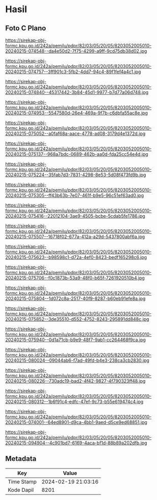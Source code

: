 # Hasil

## Foto C Plano

https://sirekap-obj-formc.kpu.go.id/242a/pemilu/pdpr/82/03/05/20/05/8203052005010-20240215-074548--da4e50d2-7f75-4299-a9ff-9cd75db38d02.jpg

https://sirekap-obj-formc.kpu.go.id/242a/pemilu/pdpr/82/03/05/20/05/8203052005010-20240215-074757--3ff901c3-5fb2-4dd7-94c4-89f1fef4a4c1.jpg

https://sirekap-obj-formc.kpu.go.id/242a/pemilu/pdpr/82/03/05/20/05/8203052005010-20240215-074840--45317442-3b84-45d1-9977-b7d77a06d748.jpg

https://sirekap-obj-formc.kpu.go.id/242a/pemilu/pdpr/82/03/05/20/05/8203052005010-20240215-074953--5547580d-26e4-469a-9f7b-c6dbfa55ac8e.jpg

https://sirekap-obj-formc.kpu.go.id/242a/pemilu/pdpr/82/03/05/20/05/8203052005010-20240215-075052--a0faf68a-aace-4778-ad08-3179d4e1372d.jpg

https://sirekap-obj-formc.kpu.go.id/242a/pemilu/pdpr/82/03/05/20/05/8203052005010-20240215-075137--968a7bdc-0689-462b-aa0d-fda25cc54e4d.jpg

https://sirekap-obj-formc.kpu.go.id/242a/pemilu/pdpr/82/03/05/20/05/8203052005010-20240215-075224--35fab7d3-7831-4298-8e53-5d08f473fd9b.jpg

https://sirekap-obj-formc.kpu.go.id/242a/pemilu/pdpr/82/03/05/20/05/8203052005010-20240215-075305--ff43b63b-7e07-461f-b9e5-96c51ef63ad0.jpg

https://sirekap-obj-formc.kpu.go.id/242a/pemilu/pdpr/82/03/05/20/05/8203052005010-20240215-075416--22012104-3ae9-4505-bcbe-5cdab5fe1786.jpg

https://sirekap-obj-formc.kpu.go.id/242a/pemilu/pdpr/82/03/05/20/05/8203052005010-20240215-075507--16718f02-677a-412a-a29d-5437800abf6a.jpg

https://sirekap-obj-formc.kpu.go.id/242a/pemilu/pdpr/82/03/05/20/05/8203052005010-20240215-075623--b98598c1-d72a-4ef0-8423-bedf165298c6.jpg

https://sirekap-obj-formc.kpu.go.id/242a/pemilu/pdpr/82/03/05/20/05/8203052005010-20240215-075706--f0c1873b-53a9-48f0-b65f-7261920510b4.jpg

https://sirekap-obj-formc.kpu.go.id/242a/pemilu/pdpr/82/03/05/20/05/8203052005010-20240215-075804--1d072c8a-2517-40f9-8287-b60eb91efe8a.jpg

https://sirekap-obj-formc.kpu.go.id/242a/pemilu/pdpr/82/03/05/20/05/8203052005010-20240215-075852--3de35510-d552-4752-8243-295891dd848c.jpg

https://sirekap-obj-formc.kpu.go.id/242a/pemilu/pdpr/82/03/05/20/05/8203052005010-20240215-075940--0d1a71cb-b9e9-48f7-9ab1-cc264468f9ca.jpg

https://sirekap-obj-formc.kpu.go.id/242a/pemilu/pdpr/82/03/05/20/05/8203052005010-20240215-080024--09044ab6-f7ad-49fd-b4e3-238ca3cb2830.jpg

https://sirekap-obj-formc.kpu.go.id/242a/pemilu/pdpr/82/03/05/20/05/8203052005010-20240215-080226--730adc19-bad2-4f42-9827-4f790323ff48.jpg

https://sirekap-obj-formc.kpu.go.id/242a/pemilu/pdpr/82/03/05/20/05/8203052005010-20240215-080312--1b6f91c4-edfc-47ef-9c73-b55e619474c4.jpg

https://sirekap-obj-formc.kpu.go.id/242a/pemilu/pdpr/82/03/05/20/05/8203052005010-20240215-074001--64ed8901-d9ca-4bb1-9aed-d5ce9ed68851.jpg

https://sirekap-obj-formc.kpu.go.id/242a/pemilu/pdpr/82/03/05/20/05/8203052005010-20240215-094904--4c901bd7-6169-4aca-bf1d-88b89a202dfb.jpg


## Metadata

| Key        | Value               |
| ---------- | ------------------- |
| Time Stamp | 2024-02-19 21:03:16 |
| Kode Dapil | 8201                |



